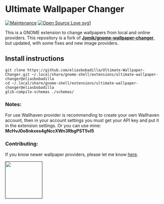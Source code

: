 # Ultimate Wallpaper Changer
[![Maintenance](https://img.shields.io/badge/Maintained%3F-Yes-green.svg)](https://github.com/eliasbobadilla/Ultimate-Wallpaper-Changer/commits/main) [![Open Source Love svg1](https://badges.frapsoft.com/os/v1/open-source.svg?v=103)](https://opensource.org) 


This is a GNOME extension to change wallpapers from local and online providers.
This repository is a fork of [**Jomik/gnome-wallpaper-changer**](https://github.com/Jomik/gnome-wallpaper-changer), but updated, with some fixes and new image providers.

## Install instructions
```
git clone https://github.com/eliasbobadilla/Ultimate-Wallpaper-Changer.git ~/.local/share/gnome-shell/extensions/ultimate-wallpaper-changer@eliasbobadilla
cd ~/.local/share/gnome-shell/extensions/ultimate-wallpaper-changer@eliasbobadilla
glib-compile-schemas ./schemas/
```


### Notes:
For use Wallhaven provider is recommending to create your own Wallhaven account, then in your account settings you must get your API key and put it in the extension settings. Or you can use mine: **McHvJ0o8nkxes4gNccXWn3RbgPST5vl5** 

### Contributing:
If you know newer wallpaper providers, please let me know [here](https://github.com/eliasbobadilla/Ultimate-Wallpaper-Changer/issues).

<p align="left">
    <a href=" " >
        <img src="https://raw.githubusercontent.com/home-sweet-gnome/dash-to-panel/e4a71fa014b565171c93d15f436be9c3599b11fb/media/design/svg/Gnome_logo.svg" width="120px"/>
    </a>
</p>
